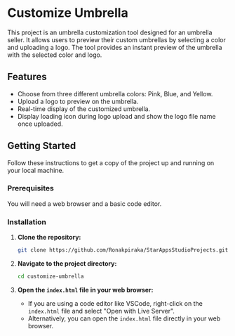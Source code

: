 # Customize Umbrella

This project is an umbrella customization tool designed for an umbrella seller. It allows users to preview their custom umbrellas by selecting a color and uploading a logo. The tool provides an instant preview of the umbrella with the selected color and logo.

## Features

- Choose from three different umbrella colors: Pink, Blue, and Yellow.
- Upload a logo to preview on the umbrella.
- Real-time display of the customized umbrella.
- Display loading icon during logo upload and show the logo file name once uploaded.

## Getting Started

Follow these instructions to get a copy of the project up and running on your local machine.

### Prerequisites

You will need a web browser and a basic code editor.

### Installation

1. **Clone the repository:**

    ```bash
    git clone https://github.com/Ronakpiraka/StarAppsStudioProjects.git
    ```

2. **Navigate to the project directory:**

    ```bash
    cd customize-umbrella
    ```

3. **Open the `index.html` file in your web browser:**

    - If you are using a code editor like VSCode, right-click on the `index.html` file and select "Open with Live Server".
    - Alternatively, you can open the `index.html` file directly in your web browser.


